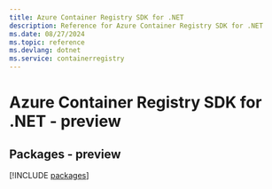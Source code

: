 ```yaml
---
title: Azure Container Registry SDK for .NET
description: Reference for Azure Container Registry SDK for .NET
ms.date: 08/27/2024
ms.topic: reference
ms.devlang: dotnet
ms.service: containerregistry
---
```

# Azure Container Registry SDK for .NET - preview
## Packages - preview
[!INCLUDE [packages](container-registry-index.md)]